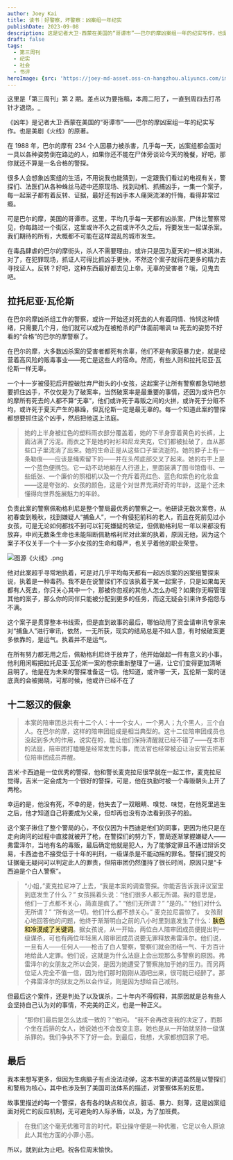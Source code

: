 ```yaml
---
author: Joey Kai
title: 读书｜好警察，坏警察：凶案组一年纪实
publishDate: 2023-09-08
description: 这是记者大卫·西蒙在美国的“哥谭市”——巴尔的摩凶案组一年的纪实写作，也是经典美剧《火线》的原著。
draft: false
tags:
  - 第三周刊
  - 纪实
  - 社会
  - 书评
heroImage: {src: 'https://joey-md-asset.oss-cn-hangzhou.aliyuncs.com/img/202312140000658.jpeg', inferSize: true}
---
```


这里是「第三周刊」第 2 期。差点以为要拖稿，本周二阳了，一直到周四去打吊针才退烧。_

《凶年》是记者大卫·西蒙在美国的“哥谭市”——巴尔的摩凶案组一年的纪实写作。也是美剧《火线》的原著。

在 1988 年，巴尔的摩有 234 个人因暴力被杀害，几乎每一天，凶案组都会面对一具以各种姿势倒在路边的人，如果你还不能在尸体旁谈论今天的晚餐，好吧，那你就还不算是一名合格的警探。

很多人会想象凶案组的生活，不用说我也能猜到，一定跟我们看过的电视有关，警探们、法医们从各种蛛丝马迹中还原现场、找到动机、抓捕凶手，一集一个案子，每一起案子都有着反转、证据，最好还有凶手本人痛哭流涕的忏悔，看得非常过瘾。

可是巴尔的摩，美国的哥谭市。这里，平均几乎每一天都有凶杀案，尸体比警察常见，你每路过一个街区，这里或许不久之前或许不久之后，将要发生一起谋杀案。我们期待的所有，大概都不可能在这样混乱的城市发生。

在毒品肆虐的巴尔的摩街头，杀人不需要理由，或许只是因为夏天的一根冰淇淋，对了，在犯罪现场，抓证人可得比抓凶手更快，不然这个案子就得花更多的精力去寻找证人。反转？好吧，这种东西最好都去见上帝。无辜的受害者？哦，见鬼去吧。

## 拉托尼亚·瓦伦斯

在巴尔的摩凶杀组工作的警察，或许一开始还对死去的人有着同情、怜悯这种情绪，只需要几个月，他们就可以成为在被枪杀的尸体面前嘲讽 ta 死去的姿势不好看的“合格”的巴尔的摩警察了。

在巴尔的摩，大多数凶杀案的受害者都死有余辜，他们不是有家庭暴力史，就是经营着高风险的贩毒事业——死亡是这些人的宿命。然而，有些人则和拉托尼亚·瓦伦斯一样无辜。

一个十一岁被侵犯后开膛破肚弃尸街头的小女孩，这起案子让所有警察都急切地想要抓住凶手，不仅仅是为了破案率，当然破案率是最重要的事情，还因为或许巴尔的摩所有死去的人都不算“无辜”，他们或许死于毒贩之间的火拼，或许死于分赃不均，或许死于夏天产生的暴躁，但瓦伦斯一定是最无辜的。每一个知道此案的警探都想要抓住这个凶手，然后把他送上法庭。

> 她的上半身被红色的塑料雨衣部分覆盖着，她的下半身穿着黄色的长裤，上面沾满了污泥。雨衣之下是她的衬衫和尼龙夹克，它们都被扯破了，血从那些口子里流淌了出来。她的生命正是从这些口子里流逝的。她的脖子上有一条勒痕——应该是绳索留下的——并在头颅底部交叉了起来。她的右手上是一个蓝色便携包。它一动不动地躺在人行道上，里面装满了图书馆借书、一些纸张、一个廉价的照相机以及一个充斥着亮红色、蓝色和紫色的化妆盒——这是夸张的、女孩的颜色，这是个对世界充满好奇的年龄，这是个还未懂得向世界施展魅力的年龄。

负责此案的警察佩勒格利尼是整个警局最优秀的警察之一。他研读无数次案卷，从初春查到晚秋，找到嫌疑人“捕鱼人”，一个有侵犯前科的老人，而且在死前见过小女孩，可是无论如何都找不到可以钉死嫌疑的铁证，但佩勒格利尼一年以来都没有放弃，中间无数条生命也未能阻断佩勒格利尼对此案的执着，原因无他，因为这个案子不仅关于一个十一岁小女孩的生命和尊严，也关乎着他的职业荣誉。

![图源《火线》.png](https://joey-md-asset.oss-cn-hangzhou.aliyuncs.com/img/202412171951679.png)


他对此案超乎寻常地执着，可是对几乎平均每天都有一起凶杀案的凶案组警探来说，执着是一种毒药。我不是在说警探们不应该执着于某一起案子，只是如果每天都有人死去，你只关心其中一个，那被你忽视的其他人怎么办呢？如果你无暇管理其他的案子，那么你的同伴只能被分配到更多的任务，而这无疑会引来许多抱怨与不满。

这个案子是贯穿整本书线索，但是直到故事的最后，哪怕动用了资金请审讯专家来对“捕鱼人”进行审讯，依然，一无所获，现实的结局总是不如人意，有时候破案更多依靠的，是运气。执着并不是运气。

在所有努力都无用之后，佩勒格利尼终于放弃了，他开始做起一件有意义的小事。他利用闲暇把拉托尼亚·瓦伦斯一案的卷宗重新整理了一遍，让它们变得更加清晰且明了。他是在为未来的警探准备这一切。他知道，或许哪一天，瓦伦斯一案的谜底真的会被揭晓，可那时候，他或许已经不在了

## 十二怒汉的假象

>本案的陪审团总共有十二个人：十一个女人，一个男人；九个黑人，三个白人。在巴尔的摩，这样的陪审团组成是相当典型的。这十二位陪审团成员也没起到多大的作用，说实在的，能让他们保持清醒就已经不错了——在本市的法庭，陪审团打瞌睡是经常发生的事，而法官也经常被迫让治安官去把某位陪审团成员弄醒。

吉米·卡西迪是一位优秀的警探，他和警长麦克拉尼很早就在一起工作，麦克拉尼觉得，吉米一定会成为一个很好的警探，可是，他在执勤时被一个毒贩朝头上开了两枪。

幸运的是，他没有死，不幸的是，他失去了一双眼睛、嗅觉、味觉，在他死里逃生之后，他才知道自己将要成为父亲，但却再也没有办法看到孩子的脸。

这个案子揪住了整个警局的心，不仅仅因为卡西迪是他们的同事，更因为他只是在走向询问的过程中直接就被开了枪，在警探们的努力下，警局逐渐掌握嫌疑人——弗雷泽尔，当地有名的毒贩，最后确定他就是犯人，为了能够定罪且不通过辩诉交易，卡西迪也不接受低于十年的判刑，一级谋杀是不能动摇的罪名。警探们提交的证据毫无疑问可以判定此人的罪责，但陪审团仍然僵持了很长时间，原因只是“卡西迪是个白人警察”。

>“小姐，”麦克拉尼冲了上去，“我是本案的调查警探。你能否告诉我评议室里到底发生了什么？”
>女孩摇着头说：“他们很多人都无所谓。我的意思是，他们一丁点都不关心，简直是疯了。”
>“他们无所谓？”
>“是的。”
>“他们对什么无所谓？”
>“所有这一切。他们什么都不想关心。”
>麦克拉尼震惊了。
>女孩耐心地回答他的问题，他终于渐渐明白之前的八小时里到底发生了什么：<mark style="background: #F6E99E;">肤色和冷漠成了关键词</mark>。据女孩说，从一开始，两位白人陪审团成员便提出判一级谋杀，可也有两位年轻黑人陪审团成员说要无罪释放弗雷泽尔。他们说，一旦有人——任何人——枪击了白人警察，警察们就会团结一气、千方百计地给此人定罪。他们说，这就是为什么法庭上会出现那么多警察的原因。弗雷泽尔的女朋友之所以会哭，是因为她遭受了警察施加于她的压力。而另两位证人完全不值一信，因为他们那时刚刚从酒吧出来，很可能已经醉了。那个弗雷泽尔的狱友之所以会作证，则是因为想给自己减刑。

但最后这个案件，还是判处了以及谋杀，二十年内不得假释，其原因就是总有些人会坚持自己认为对的事情，不完美的正义，也是一种正义。

>“那你们最后是怎么达成一致的？”他问。
>“我不会再改变我的决定了，而那个坐在后排的女人，她说她也不会改变主意。她也是从一开始就坚持一级谋杀罪的。我们争执不下了好一会。到最后，我想，大家都想回家了吧。


## 最后

我本来想写更多，但因为生病脑子有点没法动弹，这本书里的讲述虽然是以警探们和警局为核心，其中也涉及到了美国司法体系的描述，对警察体系的反思。

故事里描述的每一个警探，各有各的缺点和优点，脏话、暴力、刻薄，这是凶案组面对死亡的反应机制，无可避免的人际矛盾，以及，为了加班费。

>在我们这个毫无优雅可言的时代，职业操守便是一种优雅，它足以令人原谅此人其他方面的小罪小恶。

所以，就到此为止吧。祝各位周末愉快。